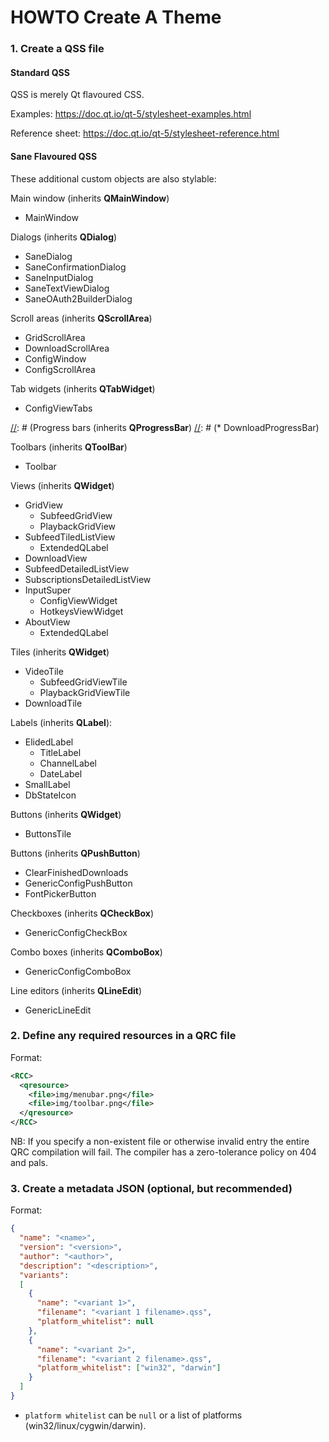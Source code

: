HOWTO Create A Theme
====================

### 1. Create a QSS file

#### Standard QSS

QSS is merely Qt flavoured CSS.

Examples: https://doc.qt.io/qt-5/stylesheet-examples.html

Reference sheet: https://doc.qt.io/qt-5/stylesheet-reference.html

#### Sane Flavoured QSS

These additional custom objects are also stylable:

Main window (inherits **QMainWindow**)
* MainWindow

Dialogs (inherits **QDialog**)
* SaneDialog
* SaneConfirmationDialog
* SaneInputDialog
* SaneTextViewDialog
* SaneOAuth2BuilderDialog

Scroll areas (inherits **QScrollArea**)
* GridScrollArea
* DownloadScrollArea
* ConfigWindow
* ConfigScrollArea

Tab widgets (inherits **QTabWidget**)
* ConfigViewTabs

[//]: # (Abandoned for now due to override unsetting all the defaults into an unusable status)
[//]: # (Progress bars (inherits **QProgressBar**)
[//]: # (* DownloadProgressBar)

Toolbars (inherits **QToolBar**)
* Toolbar

Views (inherits **QWidget**)
  * GridView
    * SubfeedGridView
    * PlaybackGridView
  * SubfeedTiledListView
    * ExtendedQLabel
  * DownloadView
  * SubfeedDetailedListView
  * SubscriptionsDetailedListView
  * InputSuper
    * ConfigViewWidget
    * HotkeysViewWidget
  * AboutView
    * ExtendedQLabel

Tiles (inherits **QWidget**)
  * VideoTile
    * SubfeedGridViewTile
    * PlaybackGridViewTile
  * DownloadTile

Labels (inherits **QLabel**):
  * ElidedLabel
    * TitleLabel
    * ChannelLabel
    * DateLabel
  * SmallLabel
  * DbStateIcon

Buttons (inherits **QWidget**)
* ButtonsTile

Buttons (inherits **QPushButton**)
* ClearFinishedDownloads
* GenericConfigPushButton
* FontPickerButton

Checkboxes (inherits **QCheckBox**)
* GenericConfigCheckBox

Combo boxes (inherits **QComboBox**)
* GenericConfigComboBox

Line editors (inherits **QLineEdit**)
* GenericLineEdit

### 2. Define any required resources in a QRC file

Format:

```xml
<RCC>
  <qresource>
    <file>img/menubar.png</file>
    <file>img/toolbar.png</file>
  </qresource>
</RCC>
```

NB: If you specify a non-existent file or otherwise invalid entry the entire QRC compilation will fail. The compiler has
a zero-tolerance policy on 404 and pals.

### 3. Create a metadata JSON (optional, but recommended)

Format:
```json
{
  "name": "<name>",
  "version": "<version>",
  "author": "<author>",
  "description": "<description>",
  "variants":
  [
    {
      "name": "<variant 1>",
      "filename": "<variant 1 filename>.qss",
      "platform_whitelist": null
    },
    {
      "name": "<variant 2>",
      "filename": "<variant 2 filename>.qss",
      "platform_whitelist": ["win32", "darwin"]
    }
  ]
}
```

  * `platform whitelist` can be `null` or a list of platforms (win32/linux/cygwin/darwin).

